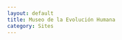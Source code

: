 ```yaml
---
layout: default
title: Museo de la Evolución Humana
category: Sites
---
```


<img src="{{ site.images_url }}/sites/MEH_home_marzo12.jpg" class="inline-left" title="" alt="" /> <br />

<img src="{{ site.images_url }}/sites/MEH_museo_plano_v2.jpg" class="inline-left" title="" alt="" />
